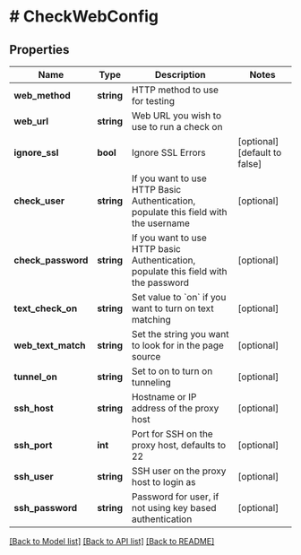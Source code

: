 # # CheckWebConfig

## Properties

Name | Type | Description | Notes
------------ | ------------- | ------------- | -------------
**web_method** | **string** | HTTP method to use for testing |
**web_url** | **string** | Web URL you wish to use to run a check on |
**ignore_ssl** | **bool** | Ignore SSL Errors | [optional] [default to false]
**check_user** | **string** | If you want to use HTTP Basic Authentication, populate this field with the username | [optional]
**check_password** | **string** | If you want to use HTTP basic Authentication, populate this field with the password | [optional]
**text_check_on** | **string** | Set value to &#x60;on&#x60; if you want to turn on text matching | [optional]
**web_text_match** | **string** | Set the string you want to look for in the page source | [optional]
**tunnel_on** | **string** | Set to on to turn on tunneling | [optional]
**ssh_host** | **string** | Hostname or IP address of the proxy host | [optional]
**ssh_port** | **int** | Port for SSH on the proxy host, defaults to 22 | [optional]
**ssh_user** | **string** | SSH user on the proxy host to login as | [optional]
**ssh_password** | **string** | Password for user, if not using key based authentication | [optional]

[[Back to Model list]](../../README.md#models) [[Back to API list]](../../README.md#endpoints) [[Back to README]](../../README.md)
